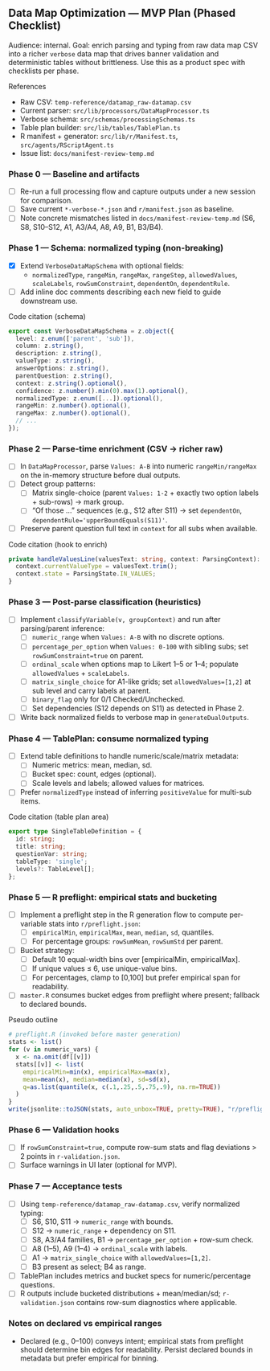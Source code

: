 ## Data Map Optimization — MVP Plan (Phased Checklist)

Audience: internal. Goal: enrich parsing and typing from raw data map CSV into a richer `verbose` data map that drives banner validation and deterministic tables without brittleness. Use this as a product spec with checklists per phase.

References
- Raw CSV: `temp-reference/datamap_raw-datamap.csv`
- Current parser: `src/lib/processors/DataMapProcessor.ts`
- Verbose schema: `src/schemas/processingSchemas.ts`
- Table plan builder: `src/lib/tables/TablePlan.ts`
- R manifest + generator: `src/lib/r/Manifest.ts`, `src/agents/RScriptAgent.ts`
- Issue list: `docs/manifest-review-temp.md`

### Phase 0 — Baseline and artifacts
- [ ] Re-run a full processing flow and capture outputs under a new session for comparison.
- [ ] Save current `*-verbose-*.json` and `r/manifest.json` as baseline.
- [ ] Note concrete mismatches listed in `docs/manifest-review-temp.md` (S6, S8, S10–S12, A1, A3/A4, A8, A9, B1, B3/B4).

### Phase 1 — Schema: normalized typing (non-breaking)
- [x] Extend `VerboseDataMapSchema` with optional fields:
  - `normalizedType`, `rangeMin`, `rangeMax`, `rangeStep`, `allowedValues`, `scaleLabels`, `rowSumConstraint`, `dependentOn`, `dependentRule`.
- [ ] Add inline doc comments describing each new field to guide downstream use.

Code citation (schema)
```1:48:src/schemas/processingSchemas.ts
export const VerboseDataMapSchema = z.object({
  level: z.enum(['parent', 'sub']),
  column: z.string(),
  description: z.string(),
  valueType: z.string(),
  answerOptions: z.string(),
  parentQuestion: z.string(),
  context: z.string().optional(),
  confidence: z.number().min(0).max(1).optional(),
  normalizedType: z.enum([...]).optional(),
  rangeMin: z.number().optional(),
  rangeMax: z.number().optional(),
  // ...
});
```

### Phase 2 — Parse-time enrichment (CSV → richer raw)
- [ ] In `DataMapProcessor`, parse `Values: A-B` into numeric `rangeMin/rangeMax` on the in-memory structure before dual outputs.
- [ ] Detect group patterns:
  - [ ] Matrix single-choice (parent `Values: 1-2` + exactly two option labels + sub-rows) → mark group.
  - [ ] “Of those …” sequences (e.g., S12 after S11) → set `dependentOn`, `dependentRule='upperBoundEquals(S11)'`.
- [ ] Preserve parent question full text in `context` for all subs when available.

Code citation (hook to enrich)
```145:175:src/lib/processors/DataMapProcessor.ts
private handleValuesLine(valuesText: string, context: ParsingContext): void {
  context.currentValueType = valuesText.trim();
  context.state = ParsingState.IN_VALUES;
}
```

### Phase 3 — Post-parse classification (heuristics)
- [ ] Implement `classifyVariable(v, groupContext)` and run after parsing/parent inference:
  - [ ] `numeric_range` when `Values: A-B` with no discrete options.
  - [ ] `percentage_per_option` when `Values: 0-100` with sibling subs; set `rowSumConstraint=true` on parent.
  - [ ] `ordinal_scale` when options map to Likert 1–5 or 1–4; populate `allowedValues` + `scaleLabels`.
  - [ ] `matrix_single_choice` for A1-like grids; set `allowedValues=[1,2]` at sub level and carry labels at parent.
  - [ ] `binary_flag` only for 0/1 Checked/Unchecked.
  - [ ] Set dependencies (S12 depends on S11) as detected in Phase 2.
- [ ] Write back normalized fields to verbose map in `generateDualOutputs`.

### Phase 4 — TablePlan: consume normalized typing
- [ ] Extend table definitions to handle numeric/scale/matrix metadata:
  - [ ] Numeric metrics: mean, median, sd.
  - [ ] Bucket spec: count, edges (optional).
  - [ ] Scale levels and labels; allowed values for matrices.
- [ ] Prefer `normalizedType` instead of inferring `positiveValue` for multi-sub items.

Code citation (table plan area)
```1:28:src/lib/tables/TablePlan.ts
export type SingleTableDefinition = {
  id: string;
  title: string;
  questionVar: string;
  tableType: 'single';
  levels?: TableLevel[];
};
```

### Phase 5 — R preflight: empirical stats and bucketing
- [ ] Implement a preflight step in the R generation flow to compute per-variable stats into `r/preflight.json`:
  - [ ] `empiricalMin`, `empiricalMax`, `mean`, `median`, `sd`, quantiles.
  - [ ] For percentage groups: `rowSumMean`, `rowSumStd` per parent.
- [ ] Bucket strategy:
  - [ ] Default 10 equal-width bins over [empiricalMin, empiricalMax].
  - [ ] If unique values ≤ 6, use unique-value bins.
  - [ ] For percentages, clamp to [0,100] but prefer empirical span for readability.
- [ ] `master.R` consumes bucket edges from preflight where present; fallback to declared bounds.

Pseudo outline
```r
# preflight.R (invoked before master generation)
stats <- list()
for (v in numeric_vars) {
  x <- na.omit(df[[v]])
  stats[[v]] <- list(
    empiricalMin=min(x), empiricalMax=max(x),
    mean=mean(x), median=median(x), sd=sd(x),
    q=as.list(quantile(x, c(.1,.25,.5,.75,.9), na.rm=TRUE))
  )
}
write(jsonlite::toJSON(stats, auto_unbox=TRUE, pretty=TRUE), "r/preflight.json")
```

### Phase 6 — Validation hooks
- [ ] If `rowSumConstraint=true`, compute row-sum stats and flag deviations > 2 points in `r-validation.json`.
- [ ] Surface warnings in UI later (optional for MVP).

### Phase 7 — Acceptance tests
- [ ] Using `temp-reference/datamap_raw-datamap.csv`, verify normalized typing:
  - [ ] S6, S10, S11 → `numeric_range` with bounds.
  - [ ] S12 → `numeric_range` + dependency on S11.
  - [ ] S8, A3/A4 families, B1 → `percentage_per_option` + row-sum check.
  - [ ] A8 (1–5), A9 (1–4) → `ordinal_scale` with labels.
  - [ ] A1 → `matrix_single_choice` with `allowedValues=[1,2]`.
  - [ ] B3 present as select; B4 as range.
- [ ] TablePlan includes metrics and bucket specs for numeric/percentage questions.
- [ ] R outputs include bucketed distributions + mean/median/sd; `r-validation.json` contains row-sum diagnostics where applicable.

### Notes on declared vs empirical ranges
- Declared (e.g., 0–100) conveys intent; empirical stats from preflight should determine bin edges for readability. Persist declared bounds in metadata but prefer empirical for binning.



